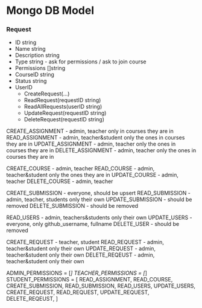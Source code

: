 # Mongo DB Model

<!-- ### Session
- ID     string
- UserID string
  - CreateSession(...)
  - ReadSession(sessionID string)
  - DeleteSession(sessionID string) -->

<!-- ### User
- ID             string
- Username       string
- GithubUsername string
- Fullname       string
- Password       string
- Permissions    []string
- []CourseID     []string
  - CreateUser(...)
  - ReadUserByID(userID string)
  - ReadUserByUsername(username string)
  - ReadAllUsers(courseID string)
  - UpdateUser(userID string)
  - DeleteUser(userID string) -->

<!-- ### Submission
- ID           string
- Results      string?
- Status       string
- UserID       string <--+-< unique by user and assignment
- AssignmentID string <--+
  - CreateSubmission(...)
  - ReadSubmission(submissionID string)
  - ReadAllSubmissions(userID string, assignmentID string)
  - UpdateSubmission(submissionID string)
  - DeleteSubmission(submissionID string) -->

<!-- ### Assignment
- ID          string
- Name        string
- Description string
- CreatedOn   time.Duration
- DueDate     time.Duration
- CourseID    string
  - CreateAssignment(...)
  - ReadAssignment(assignmentID string)
  - ReadAllAssignments(courseID string)
  - UpdateAssignment(assignmentID string)
  - DeleteAssignment(assignmentID string) -->

<!-- ### Course
- ID             string
- Name           string
- Description    string
- GithubRepoName string
  - CreateCourse(...)
  - ReadCourse(courseID string)
  - ReadAllCourses()
  - UpdateCourse(courseID string, ...)
  - DeleteCourse(courseID string) -->

### Request
- ID          string
- Name        string
- Description string
- Type        string - ask for permissions / ask to join course
- Permissions []string
- CourseID    string
- Status      string
- UserID
  - CreateRequest(...)
  - ReadRequest(requestID string)
  - ReadAllRequests(userID string)
  - UpdateRequest(requestID string)
  - DeleteRequest(requestID string)

CREATE_ASSIGNMENT - admin, teacher only in courses they are in
READ_ASSIGNMENT - admin, teacher&student only the ones in courses they are in
UPDATE_ASSIGNMENT - admin, teacher only the ones in courses they are in
DELETE_ASSIGNMENT - admin, teacher only the ones in courses they are in

CREATE_COURSE - admin, teacher
READ_COURSE - admin, teacher&student only the ones they are in
UPDATE_COURSE - admin, teacher
DELETE_COURSE - admin, teacher

CREATE_SUBMISSION - everyone, should be upsert
READ_SUBMISSION - admin, teacher, students only their own
UPDATE_SUBMISSION - should be removed
DELETE_SUBMISSION - should be removed

READ_USERS - admin, teachers&students only their own
UPDATE_USERS - everyone, only github_username, fullname
DELETE_USER - should be removed

CREATE_REQUEST - teacher, student
READ_REQUEST - admin, teacher&student only their own
UPDATE_REQUEST - admin, teacher&student only their own
DELETE_REQEUST - admin, teacher&student only their own

ADMIN_PERMISSIONS = [*]
TEACHER_PERMISSIONS = [*]
STUDENT_PERMISSIONS = [
  READ_ASSIGNMENT,
  READ_COURSE,
  CREATE_SUBMISSION,
  READ_SUBMISSION,
  READ_USERS,
  UPDATE_USERS,
  CREATE_REQUEST,
  READ_REQUEST,
  UPDATE_REQUEST,
  DELETE_REQEUST,
]